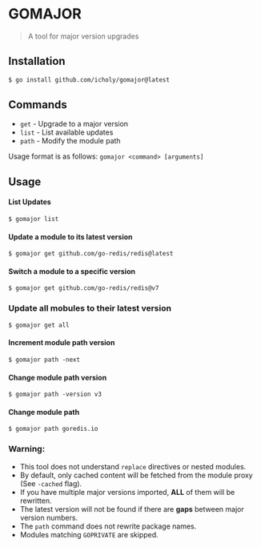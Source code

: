 # GOMAJOR

> A tool for major version upgrades

## Installation

```sh
$ go install github.com/icholy/gomajor@latest
```

## Commands

* `get` - Upgrade to a major version
* `list` - List available updates
* `path` - Modify the module path

Usage format is as follows: `gomajor <command> [arguments]`

## Usage

#### List Updates

```
$ gomajor list
```

#### Update a module to its latest version

```
$ gomajor get github.com/go-redis/redis@latest
```

#### Switch a module to a specific version

```
$ gomajor get github.com/go-redis/redis@v7
```

### Update all mobules to their latest version

```
$ gomajor get all
```

#### Increment module path version

```
$ gomajor path -next
```

#### Change module path version

```
$ gomajor path -version v3
```

#### Change module path

```
$ gomajor path goredis.io
```

### Warning:

* This tool does not understand `replace` directives or nested modules.
* By default, only cached content will be fetched from the module proxy (See `-cached` flag).
* If you have multiple major versions imported, **ALL** of them will be rewritten.
* The latest version will not be found if there are **gaps** between major version numbers.
* The `path` command does not rewrite package names.
* Modules matching `GOPRIVATE` are skipped.
